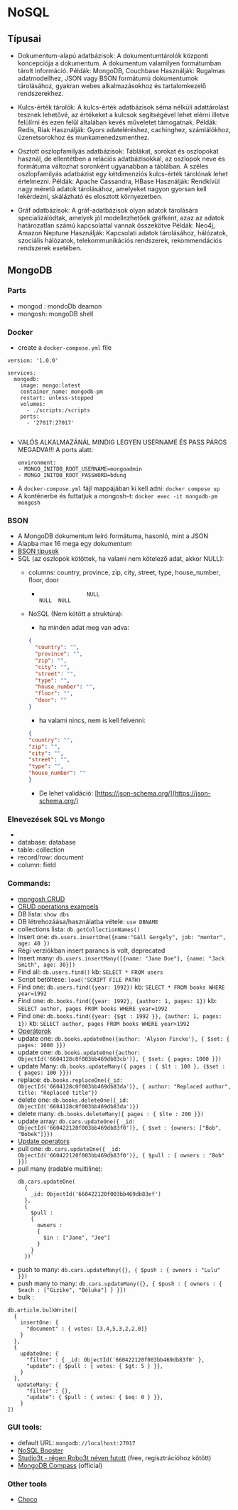 # NoSQL

## Típusai
- Dokumentum-alapú adatbázisok:
  A dokumentumtárolók központi koncepciója a dokumentum. A dokumentum valamilyen formátumban tárolt információ.
  Példák: MongoDB, Couchbase
  Használják: Rugalmas adatmodellhez, JSON vagy BSON formátumú dokumentumok tárolásához, gyakran webes alkalmazásokhoz és tartalomkezelő rendszerekhez.

- Kulcs-érték tárolók:
  A kulcs-érték adatbázisok séma nélküli adattárolást tesznek lehetővé, az értékeket a kulcsok segítségével lehet elérni illetve felülírni és ezen felül általában kevés műveletet támogatnak.
  Példák: Redis, Riak
  Használják: Gyors adateléréshez, cachinghez, számlálókhoz, üzenetsorokhoz és munkamenedzsmenthez.

- Osztott oszlopfamilyás adatbázisok:
  Táblákat, sorokat és oszlopokat használ, de ellentétben a relációs adatbázisokkal, az oszlopok neve és formátuma változhat soronként ugyanabban a táblában. A széles oszlopfamilyás adatbázist egy kétdimenziós kulcs-érték tárolónak lehet értelmezni.
  Példák: Apache Cassandra, HBase
  Használják: Rendkívül nagy méretű adatok tárolásához, amelyeket nagyon gyorsan kell lekérdezni, skálázható és elosztott környezetben.

- Gráf adatbázisok:
  A gráf-adatbázisok olyan adatok tárolására specializálódtak, amelyek jól modellezhetőek gráfként, azaz az adatok határozatlan számú kapcsolattal vannak összekötve
  Példák: Neo4j, Amazon Neptune
  Használják: Kapcsolati adatok tárolásához, hálózatok, szociális hálózatok, telekommunikációs rendszerek, rekommendációs rendszerek esetében.


## MongoDB

### Parts
- mongod : mondoDb deamon
- mongosh: mongoDB shell

### Docker

- create a `docker-compose.yml` file
```shell
version: '1.0.0'

services:
  mongodb:
    image: mongo:latest
    container_name: mongodb-pm
    restart: unless-stopped
    volumes:
      - ./scripts:/scripts
    ports:
      - '27017:27017'
    
```

- VALÓS ALKALMAZÁNÁL MINDIG LEGYEN USERNAME ÉS PASS PÁROS MEGADVA!!!
  A ports alatt:
    ```shell
  environment:
  - MONGO_INITDB_ROOT_USERNAME=mongoadmin
  - MONGO_INITDB_ROOT_PASSWORD=bdung
  ```
- A `docker-compose.yml` fájl mappájában ki kell adni:  `docker compose up`
- A konténerbe és futtatjuk a mongosh-t: `docker exec -it mongodb-pm mongosh`

### BSON
- A MongoDB dokumentum leíró formátuma, hasonló, mint a JSON
- Alapba max 16 mega egy dokumentum
- [BSON típusok](https://www.mongodb.com/docs/manual/reference/bson-types/)
- SQL (az oszlopok kötöttek, ha valami nem kötelező adat, akkor NULL): 
  - columns: country, province, zip, city, street, type, house_number, floor, door
    -                    NULL                                           NULL  NULL
  - NoSQL (Nem kötött a struktúra):
      - ha minden adat meg van adva:
      ```json
      {
        "country": "",
        "province": "",
        "zip": "",
        "city": "",
        "street": "",
        "type": "",
        "house_number": "",
        "floor": "",
        "door": ""
      }
      ```
    
      - ha valami nincs, nem is kell felvenni:
      ```json
      {
      "country": "",
      "zip": "",
      "city": "",
      "street": "",
      "type": "",
      "house_number": ""
      }
      ```
    - De lehet validáció: [https://json-schema.org/](https://json-schema.org/)

### Elnevezések SQL vs Mongo
- 
- database: database
- table: collection
- record/row: document
- column: field

### Commands:
- [mongosh CRUD](https://www.mongodb.com/docs/mongodb-shell/crud/#std-label-mdb-shell-crud)
- [CRUD operations exampels](https://www.mongodb.com/basics/crud)
- DB lista: `show dbs`
- DB létrehozáása/használatba vétele: `use DBNAME`
- collections lista: `db.getCollectionNames()`
- Insert one: `db.users.insertOne({name:"Gáll Gergely", job: "mentor", age: 40 })`
- Régi verziókban insert parancs is volt, deprecated
- Insert many: `db.users.insertMany([{name: "Jane Doe"}, {name: "Jack Smith", age: 30}])`
- Find all: `db.users.find()` kb: `SELECT * FROM users`
- Script betöltése: `load('SCRIPT FILE PATH)`
- Find one: `db.users.find({year: 1992})` kb: `SELECT * FROM books WHERE year=1992`
- Find one: `db.books.find({year: 1992}, {author: 1, pages: 1})`
  kb: `SELECT author, pages FROM books WHERE year=1992`
- Find one:  `db.books.find({year: {$gt : 1992 }}, {author: 1, pages: 1})`
  kb: `SELECT author, pages FROM books WHERE year>1992`
- [Operátorok](https://www.mongodb.com/docs/manual/reference/operator/query/)
- update one: `db.books.updateOne({author: 'Alyson Fincke'}, { $set: { pages: 1000 }})`
- update one: `db.books.updateOne({author: ObjectId('6604128c0f003bb469db83cb')}, { $set: { pages: 1000 }})`
- update Many: `db.books.updateMany({ pages : { $lt : 100 }, {$set : { pages: 100 }}})`
- replace: `db.books.replaceOne({_id: ObjectId('6604128c0f003bb469db83da')}, { author: "Replaced author", title: "Replaced title"})`
- delete one: `db.books.deleteOne({_id: ObjectId('6604128c0f003bb469db83da')})`
- delete many: `db.books.deleteMany({ pages : { $lte : 200 }})`
- update array: `db.cars.updateOne({ _id: ObjectId('660422120f003bb469db83f0')}, { $set : {owners: ["Bob", "Bobek"]}})`
- [Update operators](https://www.mongodb.com/docs/manual/reference/operator/update-array/)
- pull one: `db.cars.updateOne({ _id: ObjectId('660422120f003bb469db83f0')}, { $pull : { owners : "Bob" }})`
- pull many (radable multiline):
  ```shell
  db.cars.updateOne(
    {
      _id: ObjectId('660422120f003bb469db83ef')
    }, 
    { 
      $pull : 
      { 
        owners : 
        { 
          $in : ["Jane", "Joe"] 
        } 
      } 
    })`
  ```
- push to many: `db.cars.updateMany({}, { $push : { owners : "Lulu" }})`
- push many to many: `db.cars.updateMany({}, { $push : { owners : { $each : ["Gizike", "Béluka"] } }})`
- bulk :
```shell
db.article.bulkWrite([
  {
    insertOne: {
      "document" : { votes: [3,4,5,3,2,2,0]}
    }
  },
  {
    updateOne: {
      "filter" : { _id: ObjectId('660422120f003bb469db83f0' },
      "update": { $pull : { votes: { $gt: 5 } }},
    }
  },
   updateMany: {
      "filter" : {},
      "update": { $pull : { votes: { $eq: 0 } }},
    }
])
```

### GUI tools:
- default URL: `mongodb://localhost:27017`
- [NoSQL Booster](https://nosqlbooster.com/)
- [Studio3t - régen Robo3t néven futott](https://studio3t.com/) (free, regisztrációhoz kötött)
- [MongoDB Compass](https://www.mongodb.com/products/tools/compass) (official)

### Other tools
- [Choco](https://chocolatey.org/install)
